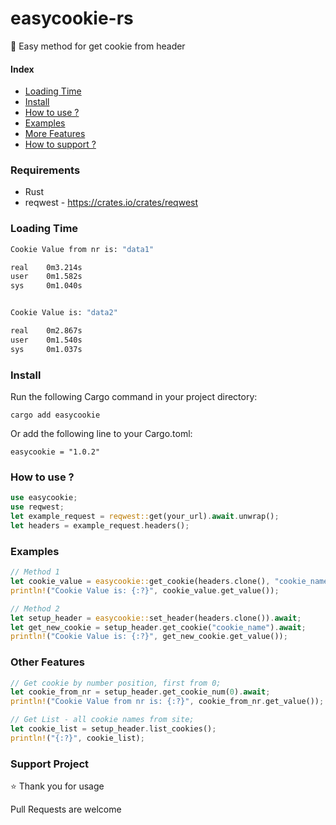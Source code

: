 # easycookie-rs
📌 Easy method for get cookie from header

#### Index
- [Loading Time](https://github.com/Klubuntu/easycookie-rs/blob/main/readme.md#loading-time)
- [Install](https://github.com/Klubuntu/easycookie-rs/blob/main/readme.md#install)
- [How to use ?](https://github.com/Klubuntu/easycookie-rs/blob/main/readme.md#how-to-use-)
- [Examples](https://github.com/Klubuntu/easycookie-rs/blob/main/readme.md#examples)
- [More Features](https://github.com/Klubuntu/easycookie-rs/blob/main/readme.md#other-features)
- [How to support ?](https://github.com/Klubuntu/easycookie-rs/blob/main/readme.md#support-project)

### Requirements
- Rust
- reqwest - https://crates.io/crates/reqwest

### Loading Time
```bash
Cookie Value from nr is: "data1"

real    0m3.214s
user    0m1.582s
sys     0m1.040s


Cookie Value is: "data2"

real    0m2.867s
user    0m1.540s
sys     0m1.037s
```

### Install
Run the following Cargo command in your project directory:


`cargo add easycookie`

Or add the following line to your Cargo.toml:

`easycookie = "1.0.2"`


### How to use ?
```rust
use easycookie;
use reqwest;
let example_request = reqwest::get(your_url).await.unwrap();
let headers = example_request.headers();
```

### Examples
```rust
// Method 1
let cookie_value = easycookie::get_cookie(headers.clone(), "cookie_name").await;
println!("Cookie Value is: {:?}", cookie_value.get_value());
```
```rust
// Method 2
let setup_header = easycookie::set_header(headers.clone()).await;
let get_new_cookie = setup_header.get_cookie("cookie_name").await;
println!("Cookie Value is: {:?}", get_new_cookie.get_value());
```

### Other Features
```rust
// Get cookie by number position, first from 0;
let cookie_from_nr = setup_header.get_cookie_num(0).await;
println!("Cookie Value from nr is: {:?}", cookie_from_nr.get_value());

// Get List - all cookie names from site;
let cookie_list = setup_header.list_cookies();
println!("{:?}", cookie_list);
```

### Support Project

:star: Thank you for usage

Pull Requests are welcome 
